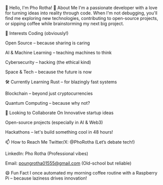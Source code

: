 👋 Hello, I'm Pho Rotha!
🚀 About Me
I'm a passionate developer with a love for turning ideas into reality through code. When I'm not debugging, you'll find me exploring new technologies, contributing to open-source projects, or sipping coffee while brainstorming my next big project.

🌟 Interests
Coding (obviously!)

Open Source – because sharing is caring

AI & Machine Learning – teaching machines to think

Cybersecurity – hacking (the ethical kind)

Space & Tech – because the future is now

🛠️ Currently Learning
Rust – for blazingly fast systems

Blockchain – beyond just cryptocurrencies

Quantum Computing – because why not?

🤝 Looking to Collaborate On
Innovative startup ideas

Open-source projects (especially in AI & Web3)

Hackathons – let's build something cool in 48 hours!

📫 How to Reach Me
Twitter/X: @PhoRotha (Let’s debate tech!)

LinkedIn: Pho Rotha (Professional vibes)

Email: poungrotha01555@gmail.com (Old-school but reliable)

😄 Fun Fact
I once automated my morning coffee routine with a Raspberry Pi – because laziness drives innovation!

